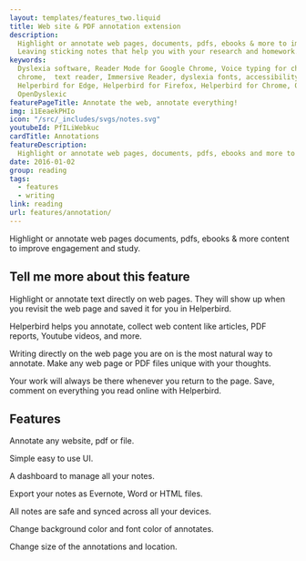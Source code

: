 ```yaml
---
layout: templates/features_two.liquid
title: Web site & PDF annotation extension
description:
  Highlight or annotate web pages, documents, pdfs, ebooks & more to improve research and study.
  Leaving sticking notes that help you with your research and homework. Available for Chrome, Firefox, Edge, and Safari.
keywords:
  Dyslexia software, Reader Mode for Google Chrome, Voice typing for chrome, Text to speech for
  chrome,  text reader, Immersive Reader, dyslexia fonts, accessibility software, dyslexia software,
  Helperbird for Edge, Helperbird for Firefox, Helperbird for Chrome, Opendyslexic for Chrome,
  OpenDyslexic
featurePageTitle: Annotate the web, annotate everything!
img: i1EeaekPHIo
icon: "/src/_includes/svgs/notes.svg"
youtubeId: PfILiWebkuc
cardTitle: Annotations
featureDescription:
  Highlight or annotate web pages, documents, pdfs, ebooks and more to improve research and study.
date: 2016-01-02
group: reading
tags: 
  - features
  - writing
link: reading
url: features/annotation/
---
```



Highlight or annotate web pages documents, pdfs, ebooks & more content to improve engagement and study.


## Tell me more about this feature

Highlight or annotate text directly on web pages. They will show up when you revisit the web page and saved it for you in Helperbird.

Helperbird helps you annotate, collect web content like articles, PDF reports, Youtube videos, and more.

Writing directly on the web page you are on is the most natural way to annotate. Make any web page or PDF files unique with your thoughts. 

Your work will always be there whenever you return to the
page. Save, comment on everything you read online with Helperbird.



## Features


Annotate any website, pdf or file.

Simple easy to use UI.

A dashboard to manage all your notes.

Export your notes as Evernote, Word or HTML files.

All notes are safe and synced across all your devices.

Change background color and font color of annotates.

Change size of the annotations and location.
























